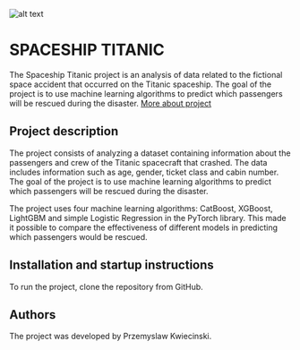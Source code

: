 ![alt text](https://github.com/CodecoolGlobal/spaceship-titanic-python-Przemek9110/blob/[development]/score.png?raw=true)<br>

# SPACESHIP TITANIC
The Spaceship Titanic project is an analysis of data related to the fictional space accident that occurred on the Titanic spaceship. The goal of the project is to use machine learning algorithms to predict which passengers will be rescued during the disaster. [More about project](https://www.kaggle.com/competitions/spaceship-titanic)

## Project description
The project consists of analyzing a dataset containing information about the passengers and crew of the Titanic spacecraft that crashed. The data includes information such as age, gender, ticket class and cabin number. The goal of the project is to use machine learning algorithms to predict which passengers will be rescued during the disaster.

The project uses four machine learning algorithms: CatBoost, XGBoost, LightGBM and simple Logistic Regression in the PyTorch library. This made it possible to compare the effectiveness of different models in predicting which passengers would be rescued.

## Installation and startup instructions
To run the project, clone the repository from GitHub. 

## Authors
The project was developed by Przemyslaw Kwiecinski.
